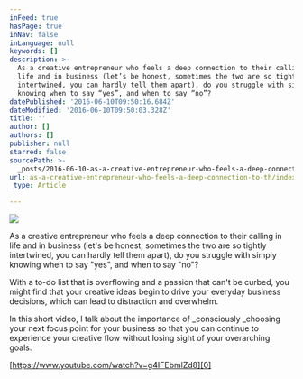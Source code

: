 ```yaml
---
inFeed: true
hasPage: true
inNav: false
inLanguage: null
keywords: []
description: >-
  As a creative entrepreneur who feels a deep connection to their calling in
  life and in business (let’s be honest, sometimes the two are so tightly
  intertwined, you can hardly tell them apart), do you struggle with simply
  knowing when to say “yes”, and when to say “no”?
datePublished: '2016-06-10T09:50:16.684Z'
dateModified: '2016-06-10T09:50:03.328Z'
title: ''
author: []
authors: []
publisher: null
starred: false
sourcePath: >-
  _posts/2016-06-10-as-a-creative-entrepreneur-who-feels-a-deep-connection-to-th.md
url: as-a-creative-entrepreneur-who-feels-a-deep-connection-to-th/index.html
_type: Article

---
```

![](https://the-grid-user-content.s3-us-west-2.amazonaws.com/2e30b263-fa8f-4b9c-91d9-3eab9f47c56f.jpg)

As a creative entrepreneur who feels a deep connection to their calling in life and in business (let's be honest, sometimes the two are so tightly intertwined, you can hardly tell them apart), do you struggle with simply knowing when to say "yes", and when to say "no"?

With a to-do list that is overflowing and a passion that can't be curbed, you might find that your creative ideas begin to drive your everyday business decisions, which can lead to distraction and overwhelm.

In this short video, I talk about the importance of _consciously _choosing your next focus point for your business so that you can continue to experience your creative flow without losing sight of your overarching goals.

[https://www.youtube.com/watch?v=g4IFEbmlZd8][0]

[0]: https://www.youtube.com/watch?v=g4IFEbmlZd8
